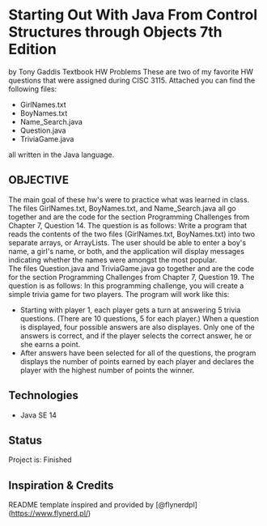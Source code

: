 # Starting Out With Java From Control Structures through Objects 7th Edition
by Tony Gaddis Textbook HW Problems
These are two of my favorite HW questions that were assigned during CISC 3115.
Attached you can find the following files:
- GirlNames.txt
- BoyNames.txt
- Name_Search.java
- Question.java
- TriviaGame.java
<p>all written in the Java language.</p>

## OBJECTIVE
The main goal of these hw's were to practice what was learned in class. The files
GirlNames.txt, BoyNames.txt, and Name_Search.java all go together and are the code
for the section Programming Challenges from Chapter 7, Question 14. The question
is as follows:
Write a program that reads the contents of the two files (GirlNames.txt, BoyNames.txt)
into two separate arrays, or ArrayLists. The user should be able to enter a boy's 
name, a girl's name, or both, and the application will display messages indicating
whether the names were amongst the most popular.
<br/>
The files Question.java and TriviaGame.java go together and are the code for
the section Programming Challenges from Chapter 7, Question 19. The question is 
as follows:
In this programming challenge, you will create a simple trivia game for two players.
The program will work like this:
- Starting with player 1, each player gets a turn at answering 5 trivia questions.
(There are 10 questions, 5 for each player.) When a question is displayed, four 
possible answers are also displayes. Only one of the answers is correct, and if 
the player selects the correct answer, he or she earns a point.
-  After answers have been selected for all of the questions, the program displays 
the number of points earned by each player and declares the player with the highest
number of points the winner.
 
## Technologies
* Java SE 14

## Status
Project is: Finished

## Inspiration & Credits
README template inspired and provided by [@flynerdpl] (https://www.flynerd.pl/)
